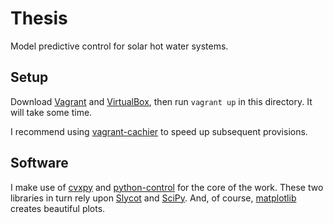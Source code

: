 # Thesis

Model predictive control for solar hot water systems.

## Setup

Download [Vagrant][] and [VirtualBox][], then run `vagrant up` in this directory.
It will take some time.

I recommend using [vagrant-cachier][] to speed up subsequent provisions.

[Vagrant]: http://vagrantup.com
[VirtualBox]: https://www.virtualbox.org/
[vagrant-cachier]: https://github.com/fgrehm/vagrant-cachier

## Software

I make use of [cvxpy][] and [python-control][] for the core of the work.
These two libraries in turn rely upon [Slycot][] and [SciPy][].
And, of course, [matplotlib][] creates beautiful plots.

[cvxpy]: https://github.com/cvxgrp/cvxpy
[python-control]: http://www.cds.caltech.edu/~murray/wiki/Control_Systems_Library_for_Python
[Slycot]: https://github.com/avventi/Slycot
[SciPy]: http://www.scipy.org/
[matplotlib]: http://matplotlib.org/
